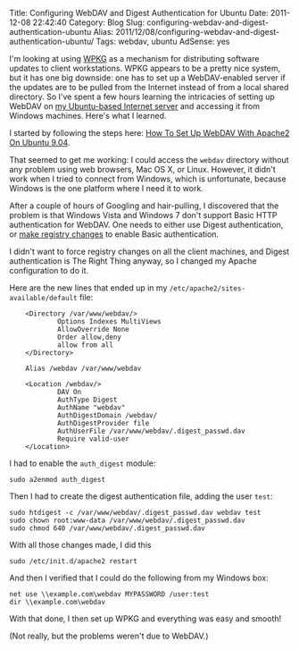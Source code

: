 Title: Configuring WebDAV and Digest Authentication for Ubuntu
Date: 2011-12-08 22:42:40
Category: Blog
Slug: configuring-webdav-and-digest-authentication-ubuntu
Alias: 2011/12/08/configuring-webdav-and-digest-authentication-ubuntu/
Tags: webdav, ubuntu
AdSense: yes


I'm looking at using [WPKG](http://wpkg.org/) as a mechanism for distributing software updates to client workstations.  WPKG appears to be a pretty nice system, but it has one big downside: one has to set up a WebDAV-enabled server if the updates are to be pulled from the Internet instead of from a local shared directory.  So I've spent a few hours learning the intricacies of  setting up WebDAV on [my Ubuntu-based Internet server](https://undefinedvalue.com/2010/11/12/setting-drupal-ubuntu-1010-ec2) and accessing it from Windows machines.  Here's what I learned.
<!--break-->
I started by following the steps here: [How To Set Up WebDAV With Apache2 On Ubuntu 9.04](http://www.howtoforge.com/how-to-set-up-webdav-with-apache2-on-ubuntu-9.04).

That seemed to get me working: I could access the `webdav` directory without any problem using web browsers, Mac OS X, or Linux.  However, it didn't work when I tried to connect from Windows, which is unfortunate, because Windows is the one platform where I need it to work.

After a couple of hours of Googling and hair-pulling, I discovered that the problem is that Windows Vista and Windows 7 don't support Basic HTTP authentication for WebDAV.  One needs to either use Digest authentication, or [make registry changes](http://support.microsoft.com/kb/841215) to enable Basic authentication.

I didn't want to force registry changes on all the client machines, and Digest authentication is The Right Thing anyway, so I changed my Apache configuration to do it.

Here are the new lines that ended up in my `/etc/apache2/sites-available/default` file:

        <Directory /var/www/webdav/>
                Options Indexes MultiViews
                AllowOverride None
                Order allow,deny
                allow from all
        </Directory>

        Alias /webdav /var/www/webdav

        <Location /webdav/>
                DAV On
                AuthType Digest
                AuthName "webdav"
                AuthDigestDomain /webdav/
                AuthDigestProvider file
                AuthUserFile /var/www/webdav/.digest_passwd.dav
                Require valid-user
        </Location>

I had to enable the `auth_digest` module:

    sudo a2enmod auth_digest

Then I had to create the digest authentication file, adding the user `test`:

    sudo htdigest -c /var/www/webdav/.digest_passwd.dav webdav test
    sudo chown root:www-data /var/www/webdav/.digest_passwd.dav
    sudo chmod 640 /var/www/webdav/.digest_passwd.dav

With all those changes made, I did this

    sudo /etc/init.d/apache2 restart

And then I verified that I could do the following from my Windows box:

    net use \\example.com\webdav MYPASSWORD /user:test
    dir \\example.com\webdav

With that done, I then set up WPKG and everything was easy and smooth!

(Not really, but the problems weren't due to WebDAV.)

